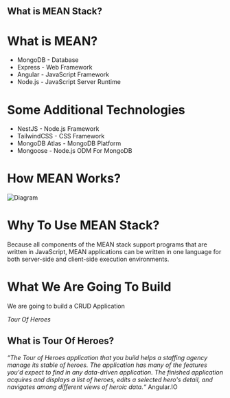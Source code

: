 ## What is MEAN Stack?

# What is MEAN?

- MongoDB - Database
- Express - Web Framework
- Angular - JavaScript Framework
- Node.js - JavaScript Server Runtime

# Some Additional Technologies
- NestJS - Node.js Framework
- TailwindCSS - CSS Framework
- MongoDB Atlas - MongoDB Platform
- Mongoose - Node.js ODM For MongoDB

# How MEAN Works?

![Diagram](https://cdn.hashnode.com/res/hashnode/image/upload/v1640417155927/VUkeW8oS8.png)

# Why To Use MEAN Stack?
Because all components of the MEAN stack support programs that are written in JavaScript, MEAN applications can be written in one language for both server-side and client-side execution environments.

# What We Are Going To Build
We are going to build a CRUD Application

_Tour Of Heroes_

## What is Tour Of Heroes?
_“The Tour of Heroes application that you build helps a staffing agency manage its stable of heroes. The application has many of the features you'd expect to find in any data-driven application. The finished application acquires and displays a list of heroes, edits a selected hero's detail, and navigates among different views of heroic data.“_
Angular.IO